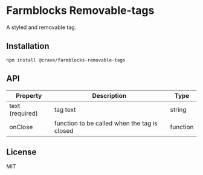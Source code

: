 # Farmblocks Removable-tags

A styled and removable tag.

## Installation

```
npm install @crave/farmblocks-removable-tags
```

## API

| Property | Description | Type |
|----------|-------------|------|
| text (required) | tag text | string |
| onClose | function to be called when the tag is closed | function |


## License

MIT
